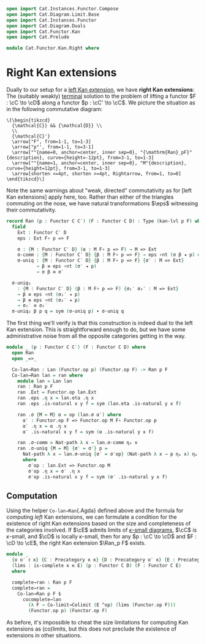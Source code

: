 ```agda
open import Cat.Instances.Functor.Compose
open import Cat.Diagram.Limit.Base
open import Cat.Instances.Functor
open import Cat.Diagram.Duals
open import Cat.Functor.Kan
open import Cat.Prelude

module Cat.Functor.Kan.Right where
```

<!--
```agda
private
  variable
    o ℓ : Level
    C C′ D : Precategory o ℓ
  kan-lvl : ∀ {o ℓ o′ ℓ′ o′′ ℓ′′} {C : Precategory o ℓ} {C′ : Precategory o′ ℓ′} {D : Precategory o′′ ℓ′′}
          → Functor C D → Functor C C′ → Level
  kan-lvl {a} {b} {c} {d} {e} {f} _ _ = a ⊔ b ⊔ c ⊔ d ⊔ e ⊔ f
```
-->

# Right Kan extensions

Dually to our setup for a [left Kan extension], we have **right Kan
extensions**: The (suitably weakly) [terminal] solution to the problem of
lifting a functor $F : \cC \to \cD$ along a functor $p : \cC'
\to \cC$. We picture the situation as in the following commutative
diagram:

[left Kan extension]: Cat.Functor.Kan.html
[terminal]: Cat.Diagram.Terminal.html

~~~{.quiver}
\[\begin{tikzcd}
  {\mathcal{C}} && {\mathcal{D}} \\
  \\
  {\mathcal{C}'}
  \arrow["F", from=1-1, to=1-3]
  \arrow["p"', from=1-1, to=3-1]
  \arrow[""{name=0, anchor=center, inner sep=0}, "{\mathrm{Ran}_pF}"{description}, curve={height=-12pt}, from=3-1, to=1-3]
  \arrow[""{name=1, anchor=center, inner sep=0}, "M"{description}, curve={height=12pt}, from=3-1, to=1-3]
  \arrow[shorten <=4pt, shorten >=4pt, Rightarrow, from=1, to=0]
\end{tikzcd}\]
~~~

Note the same warnings about "weak, directed" commutativity as for [left
Kan extensions] apply here, too. Rather than either of the triangles
commuting on the nose, we have natural transformations $\eps$ witnessing
their commutativity.

```agda
record Ran (p : Functor C C′) (F : Functor C D) : Type (kan-lvl p F) where
  field
    Ext : Functor C′ D
    eps : Ext F∘ p => F

    σ : {M : Functor C′ D} (α : M F∘ p => F) → M => Ext
    σ-comm : {M : Functor C′ D} {β : M F∘ p => F} → eps ∘nt (σ β ◂ p) ≡ β
    σ-uniq : {M : Functor C′ D} {β : M F∘ p => F} {σ′ : M => Ext}
           → β ≡ eps ∘nt (σ′ ◂ p)
           → σ β ≡ σ′

  σ-uniq₂
    : {M : Functor C′ D} (β : M F∘ p => F) {σ₁′ σ₂′ : M => Ext}
    → β ≡ eps ∘nt (σ₁′ ◂ p)
    → β ≡ eps ∘nt (σ₂′ ◂ p)
    → σ₁′ ≡ σ₂′
  σ-uniq₂ β p q = sym (σ-uniq p) ∙ σ-uniq q
```

The first thing we'll verify is that this construction is indeed dual to
the left Kan extension. This is straightforward enough to do, but we
have some administrative noise from all the opposite categories getting
in the way.

```agda
module _ (p : Functor C C′) (F : Functor C D) where
  open Ran
  open _=>_

  Co-lan→Ran : Lan (Functor.op p) (Functor.op F) -> Ran p F
  Co-lan→Ran lan = ran where
    module lan = Lan lan
    ran : Ran p F
    ran .Ext = Functor.op lan.Ext
    ran .eps .η x = lan.eta .η x
    ran .eps .is-natural x y f = sym (lan.eta .is-natural y x f)

    ran .σ {M = M} α = op (lan.σ α′) where
      α′ : Functor.op F => Functor.op M F∘ Functor.op p
      α′ .η x = α .η x
      α′ .is-natural x y f = sym (α .is-natural y x f)

    ran .σ-comm = Nat-path λ x → lan.σ-comm ηₚ x
    ran .σ-uniq {M = M} {σ′ = σ′} p =
      Nat-path λ x → lan.σ-uniq {σ′ = σ′op} (Nat-path λ x → p ηₚ x) ηₚ x
      where
        σ′op : lan.Ext => Functor.op M
        σ′op .η x = σ′ .η x
        σ′op .is-natural x y f = sym (σ′ .is-natural y x f)
```

## Computation

Using the helper `Co-lan→Ran`{.Agda} defined above and the formula for
computing _left_ Kan extensions, we can formulate a condition for the
existence of right Kan extensions based on the size and completeness of
the categories involved. If $\cE$ admits limits of [$\kappa$-small
diagrams], $\cC$ is $\kappa$-small, and $\cD$ is locally
$\kappa$-small, then for any $p : \cC \to \cD$ and $F : \cD \to
\cE$, the right Kan extension $\Ran_p F$ exists.

[$\kappa$-small diagrams]: 1Lab.intro.html#universes-and-size-issues

```agda
module _
  {o o′ ℓ κ} {C : Precategory κ κ} {D : Precategory o′ κ} {E : Precategory o ℓ}
  (lims : is-complete κ κ E) (p : Functor C D) (F : Functor C E)
  where

  complete→ran : Ran p F
  complete→ran =
    Co-lan→Ran p F $
      cocomplete→lan
        (λ F → Co-limit→Colimit (E ^op) (lims (Functor.op F)))
        (Functor.op p) (Functor.op F)
```

As before, it's impossible to cheat the size limitations for computing
Kan extensions as (co)limits, but this does not preclude the existence
of extensions in other situations.
